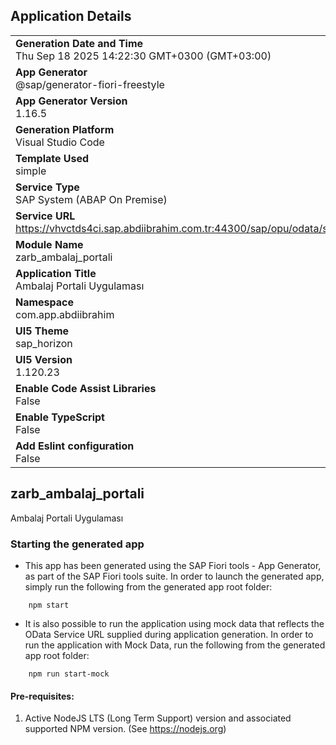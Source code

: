 ## Application Details
|               |
| ------------- |
|**Generation Date and Time**<br>Thu Sep 18 2025 14:22:30 GMT+0300 (GMT+03:00)|
|**App Generator**<br>@sap/generator-fiori-freestyle|
|**App Generator Version**<br>1.16.5|
|**Generation Platform**<br>Visual Studio Code|
|**Template Used**<br>simple|
|**Service Type**<br>SAP System (ABAP On Premise)|
|**Service URL**<br>https://vhvctds4ci.sap.abdiibrahim.com.tr:44300/sap/opu/odata/sap/ZARBGW_AMBALAJ_PORTALI_SRV|
|**Module Name**<br>zarb_ambalaj_portali|
|**Application Title**<br>Ambalaj Portali Uygulaması|
|**Namespace**<br>com.app.abdiibrahim|
|**UI5 Theme**<br>sap_horizon|
|**UI5 Version**<br>1.120.23|
|**Enable Code Assist Libraries**<br>False|
|**Enable TypeScript**<br>False|
|**Add Eslint configuration**<br>False|

## zarb_ambalaj_portali

Ambalaj Portali Uygulaması

### Starting the generated app

-   This app has been generated using the SAP Fiori tools - App Generator, as part of the SAP Fiori tools suite.  In order to launch the generated app, simply run the following from the generated app root folder:

```
    npm start
```

- It is also possible to run the application using mock data that reflects the OData Service URL supplied during application generation.  In order to run the application with Mock Data, run the following from the generated app root folder:

```
    npm run start-mock
```

#### Pre-requisites:

1. Active NodeJS LTS (Long Term Support) version and associated supported NPM version.  (See https://nodejs.org)


